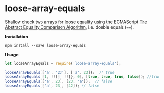 # loose-array-equals

Shallow check two arrays for loose equality using the ECMAScript [The Abstract Equality Comparison Algorithm](https://www.ecma-international.org/ecma-262/5.1/#sec-11.9.3), i.e. double equals (`==`).

**Installation**

```
npm install --save loose-array-equals
```


**Usage**

```javascript
let looseArrayEquals = require('loose-array-equals');

looseArrayEquals(['a', '23'], ['a', 23]);  // true
looseArrayEquals([1, !![], !!{}, 0], [true, true, true, false]); //true
looseArrayEquals(['a', 23], [23, 'a']);  // false
looseArrayEquals(['a', 23], [42]); // false
```
